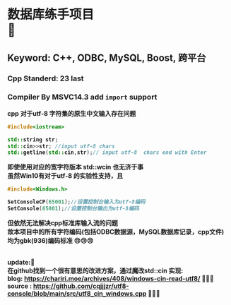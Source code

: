 # <b>数据库练手项目<br> 🧐
## <b>Keyword: C++, ODBC, MySQL, Boost, 跨平台
### Cpp Standerd: 23 last
### Compiler By MSVC14.3 add `import` support

<b>cpp 对于utf-8 字符集的原生中文输入存在问题<br>
``` C++
#include<iostream>

std::string str;
std::cin>>str; //input utf-8 chars
std::getline(std::cin,str);// input utf-8  chars end with Enter
```
即使使用对应的宽字符版本 std::wcin 也无济于事<br>
虽然Win10有对于utf-8 的实验性支持，且
``` C++
#include<Windows.h>

SetConsoleCP(65001);//设置控制台输入为utf-8编码
SetConsole(65001);//设置控制台输出为utf-8编码
```
但依然无法解决cpp标准库输入流的问题<br>
故本项目中的所有字符编码(包括ODBC数据源，MySQL数据库记录，cpp文件)均为gbk(936)编码标准 😢😢😢<br>
<br>

update:🥳<br>
在github找到一个很有意思的改进方案，通过魔改std::cin 实现:<br>
blog: https://chariri.moe/archives/408/windows-cin-read-utf8/ 🥳🥳🥳<br>
source : https://github.com/cqjjjzr/utf8-console/blob/main/src/utf8_cin_windows.cpp 🧐🧐🧐

